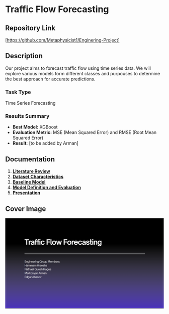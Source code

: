 # Traffic Flow Forecasting

## Repository Link

[https://github.com/Metaphysicist1/Enginering-Project]

## Description

Our project aims to forecast traffic flow using time series data. We will explore various models form different classes and purpouses to determine the best approach for accurate predictions.

### Task Type

Time Series Forecasting

### Results Summary

- **Best Model:** XGBoost
- **Evaluation Metric:** MSE (Mean Squared Error) and RMSE (Root Mean Squared Error)
- **Result:** [to be added by Arman]

## Documentation

1. **[Literature Review](0_LiteratureReview/README.md)**
2. **[Dataset Characteristics](1_DatasetCharacteristics/exploratory_data_analysis.ipynb)**
3. **[Baseline Model](2_BaselineModel/baseline_model.ipynb)**
4. **[Model Definition and Evaluation](3_Model/model_definition_evaluation)**
5. **[Presentation](4_Presentation/README.md)**

## Cover Image

![image](cover_image.png)

